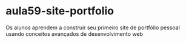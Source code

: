 # aula59-site-portfolio
Os alunos aprendem a construir seu primeiro site de portfólio pessoal usando conceitos avançados de desenvolvimento web
